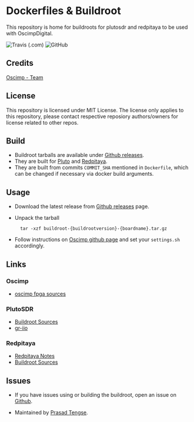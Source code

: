 # Dockerfiles & Buildroot

This repository is home for buildroots for plutosdr and redpitaya to be used with OscimpDigital.

![Travis (.com)](https://img.shields.io/travis/com/imtek-emp/oscimp-docker.svg)
![GitHub](https://img.shields.io/github/license/imtek-emp/oscimp-docker.svg)

## Credits

[Oscimp - Team](http://oscillator-imp.com/dokuwiki/doku.php)

## License

This repository is licensed under MIT License.
The license only applies to this repository, please contact respective reposiory authors/owners for
license related to other repos.

## Build

- Buildroot tarballs are available under [Github releases](https://github.com/imtek-emp/oscimp-docker/releases).
- They are built for [Pluto](https://github.com/oscimp/PlutoSDR)
and [Redpitaya](https://github.com/trabucayre/redpitaya).
- They are built from commits `COMMIT_SHA` mentioned in `Dockerfile`, which can be changed
if necessary via docker build arguments.

## Usage

- Download the latest release from [Github releases](https://github.com/imtek-emp/oscimp-docker/releases) page.
- Unpack the tarball

  ```console
    tar -xzf buildroot-{buildrootversion}-{boardname}.tar.gz
  ```

- Follow instructions on [Oscimp github page](https://github.com/oscimp/oscimpDigital) and set your `settings.sh`
accordingly.

## Links

### Oscimp

- [oscimp fpga sources](https://github.com/oscimp/fpga_ip)

### PlutoSDR

- [Buildroot Sources](https://github.com/oscimp/PlutoSDR)
- [gr-iio](https://github.com/analogdevicesinc/gr-iio)

### Redpitaya

- [Redpitaya Notes](https://pavel-demin.github.io/red-pitaya-notes/)
- [Buildroot Sources](https://github.com/trabucayre/redpitaya)

## Issues

- If you have issues using or building the buildroot, open an issue on [Github](https://github.com/imtek-emp/oscimp-docker/issues).

- Maintained by [Prasad Tengse](https://github.com/tprasadtp).
